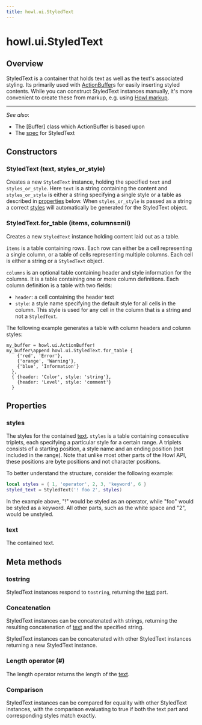 ```yaml
---
title: howl.ui.StyledText
---
```


# howl.ui.StyledText

## Overview

StyledText is a container that holds text as well as the text's associated
styling. Its primarily used with [ActionBuffer]s for easily inserting styled
contents. While you can construct StyledText instances manually, it's more
convenient to create these from markup, e.g. using [Howl
markup](markup/howl.html).

---

_See also_:

- The [Buffer] class which ActionBuffer is based upon
- The [spec](../../spec/ui/styled_text_spec.html) for StyledText

[ActionBuffer]: action_buffer.html

## Constructors

### StyledText (text, styles_or_style)

Creates a new `StyledText` instance, holding the specified `text` and
`styles_or_style`. Here `text` is a string containing the content and
`styles_or_style` is either a string specifying a single style or a table as
described in [properties](#properties) below. When `styles_or_style` is passed
as a string a correct [styles](#styles) will automatically be generated for the
StyledText object.

### StyledText.for_table (items, columns=nil)

Creates a new `StyledText` instance holding content laid out as a table.

`items` is a table containing rows. Each row can either be a cell representing a
single column, or a table of cells representing multiple columns. Each cell is
either a string or a `StyledText` object.

`columns` is an optional table containing header and style information for the
columns. It is a table containing one or more column definitions. Each column
definition is a table with two fields:

- `header`: a cell containing the header text
- `style`: a style name specifying the default style for all cells in the
column. This style is used for any cell in the column that is a string and not a
`StyledText`.

The following example generates a table with column headers and column styles:

```moonscript
my_buffer = howl.ui.ActionBuffer!
my_buffer\append howl.ui.StyledText.for_table {
    {'red', 'Error'},
    {'orange', 'Warning'},
    {'blue', 'Information'}
  },
  { {header: 'Color', style: 'string'},
    {header: 'Level', style: 'comment'}
  }
```

## Properties

### styles

The styles for the contained [text]. `styles` is a table containing consecutive
triplets, each specifying a particular style for a certain range. A triplets
consists of a starting position, a style name and an ending position (not
included in the range). Note that unlike most other parts of the Howl API, these
positions are byte positions and not character positions.

To better understand the structure, consider the following example:

```lua
local styles = { 1, 'operator', 2, 3, 'keyword', 6 }
styled_text = StyledText('! foo 2', styles)
```
In the example above, "!" would be styled as an operator, while "foo" would be
styled as a keyword. All other parts, such as the white space and "2", would be
unstyled.

### text

The contained text.

## Meta methods

### tostring

StyledText instances respond to `tostring`, returning the [text] part.

### Concatenation

StyledText instances can be concatenated with strings, returning the resulting
concatenation of [text] and the specified string.

StyledText instances can be concatenated with other StyledText instances
returning a new StyledText instance.

### Length operator (#)

The length operator returns the length of the [text].

[text]: #text

### Comparison

StyledText instances can be compared for equality with other StyledText
instances, with the comparison evaluating to true if both the text part and
corresponding styles match exactly.

